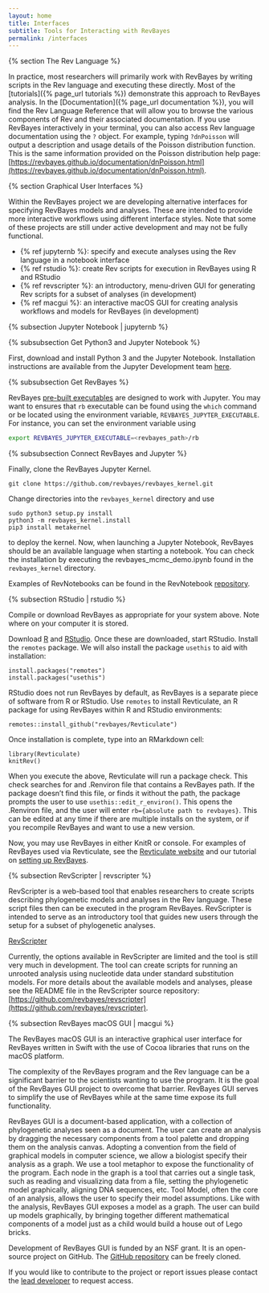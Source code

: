 ```yaml
---
layout: home
title: Interfaces
subtitle: Tools for Interacting with RevBayes
permalink: /interfaces
---
```


{% section  The Rev Language %}

In practice, most researchers will primarily work with RevBayes by writing scripts in the Rev language and executing these directly. Most of the [tutorials]({% page_url tutorials %}) demonstrate this approach to RevBayes analysis. In the [Documentation]({% page_url documentation %}), you will find the Rev Language Reference that will allow you to browse the various components of Rev and their associated documentation. If you use RevBayes interactively in your terminal, you can also access Rev language documentation using the `?` object. For example, typing `?dnPoisson` will output a description and usage details of the Poisson distribution function. This is the same information provided on the Poisson distribution help page: [https://revbayes.github.io/documentation/dnPoisson.html](https://revbayes.github.io/documentation/dnPoisson.html).

{% section  Graphical User Interfaces %}

Within the RevBayes project we are developing alternative interfaces for specifying RevBayes models and analyses. These are intended to provide more interactive workflows using different interface styles. Note that some of these projects are still under active development and may not be fully functional. 
* {% ref jupyternb %}: specify and execute analyses using the Rev language in a notebook interface
* {% ref rstudio %}: create Rev scripts for execution in RevBayes using R and RStudio
* {% ref revscripter %}: an introductory, menu-driven GUI for generating Rev scripts for a subset of analyses (in development)
* {% ref macgui %}: an interactive macOS GUI for creating analysis workflows and models for RevBayes (in development)


{% subsection Jupyter Notebook | jupyternb %}

{% subsubsection Get Python3 and Jupyter Notebook %}

First, download and install Python 3 and the Jupyter Notebook.
Installation instructions are available from the Jupyter Development team [here](https://jupyter.readthedocs.io/en/latest/install.html).


{% subsubsection Get RevBayes %}


RevBayes [pre-built executables](https://github.com/revbayes/revbayes/releases/) are designed to work with Jupyter. You may want to ensures that `rb` executable can be found using the `which` command or be located using the environment variable, `REVBAYES_JUPYTER_EXECUTABLE`. For instance, you can set the environment variable using

```sh
export REVBAYES_JUPYTER_EXECUTABLE=<revbayes_path>/rb
```

{% subsubsection Connect RevBayes and Jupyter %}


Finally, clone the RevBayes Jupyter Kernel.

```
git clone https://github.com/revbayes/revbayes_kernel.git
```

Change directories into the `revbayes_kernel` directory and use

```
sudo python3 setup.py install
python3 -m revbayes_kernel.install
pip3 install metakernel
```
to deploy the kernel. Now, when launching a Jupyter Notebook, RevBayes should be an available language when starting a notebook. You can check the installation by executing the revbayes_mcmc_demo.ipynb found in the `revbayes_kernel` directory.

Examples of RevNotebooks can be found in the RevNotebook [repository](https://github.com/revbayes/RevNotebooks).


{% subsection RStudio | rstudio %}

Compile or download RevBayes as appropriate for your system above. Note where on your computer it is stored.

Download [R](https://cran.rstudio.com/) and [RStudio](https://rstudio.com/products/rstudio/download/). Once these are downloaded, start RStudio. Install the `remotes` package. We will also install the package `usethis` to aid with installation:

```
install.packages("remotes")
install.packages("usethis")
```

RStudio does not run RevBayes by default, as RevBayes is a separate piece of software from R or RStudio. Use `remotes` to install Revticulate, an R package for using RevBayes within R and RStudio environments:

```
remotes::install_github("revbayes/Revticulate")
```

Once installation is complete, type into an RMarkdown cell:

```
library(Revticulate)
knitRev()
```

When you execute the above, Revticulate will run a package check.
This check searches for and .Renviron file that contains a RevBayes path. If the package doesn’t find this file, or finds it without the path, the package prompts the user to use `usethis::edit_r_environ()`. This opens the .Renviron file, and the user will enter `rb={absolute path to revbayes}`. This can be edited at any time if there are multiple installs on the system, or if you recompile RevBayes and want to use a new version.

Now, you may use RevBayes in either KnitR or console. For examples of RevBayes used via Revticulate, see the [Revticulate website](https://paleantology.github.io/Revticulate/) and our tutorial on [setting up RevBayes](https://revbayes.github.io/tutorials/tutorial_structure/).

{% subsection RevScripter | revscripter %}

RevScripter is a web-based tool that enables researchers to create scripts describing phylogenetic models and analyses in the Rev language. These script files then can be executed in the program RevBayes. RevScripter is intended to serve as an introductory tool that guides new users through the setup for a subset of phylogenetic analyses. 

<a href="https://revbayes.github.io/revscripter/" class="btn btn-primary" role="button">RevScripter</a>

Currently, the options available in RevScripter are limited and the tool is still very much in development. The tool can create scripts for running an unrooted analysis using nucleotide data under standard substitution models. For more details about the available models and analyses, please see the README file in the RevScripter source repository: [https://github.com/revbayes/revscripter](https://github.com/revbayes/revscripter).

{% subsection RevBayes macOS GUI | macgui %}

The RevBayes macOS GUI is an interactive graphical user interface for RevBayes written in Swift with the use of Cocoa libraries that runs on the macOS platform.

The complexity of the RevBayes program and the Rev language can be a significant barrier to the scientists wanting to use the program. It is the goal of the RevBayes GUI project to overcome that barrier. RevBayes GUI serves to simplify the use of RevBayes while at the same time expose its full functionality.

RevBayes GUI is a document-based application, with a collection of phylogenetic analyses seen as a document. The user can create an analysis by dragging the necessary components from a tool palette and dropping them on the analysis canvas. Adopting a convention from the field of graphical models in computer science, we allow a biologist specify their analysis as a graph. We use a tool metaphor to expose the functionality of the program. Each node in the graph is a tool that carries out a single task, such as reading and visualizing data from a file, setting the phylogenetic model graphically, aligning DNA sequences, etc. Tool Model, often the core of an analysis, allows the user to specify their model assumptions. Like with the analysis, RevBayes GUI exposes a model as a graph. The user can build up models graphically, by bringing together different mathematical components of a model just as a child would build a house out of Lego bricks.

Development of RevBayes GUI is funded by an NSF grant. It is an open-source project on GitHub. The <a href="https://github.com/svetakrasikova/macgui">GitHub repository</a> can be freely cloned.

If you would like to contribute to the project or report issues please contact the <a href="https://github.com/svetakrasikova">lead developer</a> to request access.

